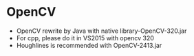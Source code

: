 # OpenCV
- OpenCV rewrite by Java with native library-OpenCV-320.jar
- For cpp, please do it in VS2015 with opencv 320
- Houghlines is recommended with OpenCV-2413.jar
